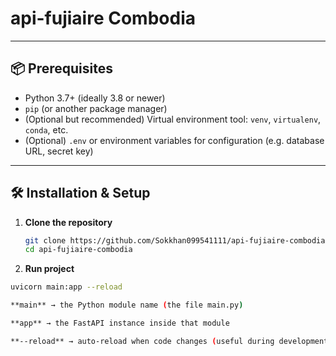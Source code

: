 # api-fujiaire Combodia

---

## 📦 Prerequisites

- Python 3.7+ (ideally 3.8 or newer)  
- `pip` (or another package manager)  
- (Optional but recommended) Virtual environment tool: `venv`, `virtualenv`, `conda`, etc.  
- (Optional) `.env` or environment variables for configuration (e.g. database URL, secret key)

---

## 🛠️ Installation & Setup

1. **Clone the repository**  
   ```bash
   git clone https://github.com/Sokkhan099541111/api-fujiaire-combodia
   cd api-fujiaire-combodia
2. **Run project**

  ```bash
  uvicorn main:app --reload

**main** → the Python module name (the file main.py)

**app** → the FastAPI instance inside that module

**--reload** → auto‑reload when code changes (useful during development)
